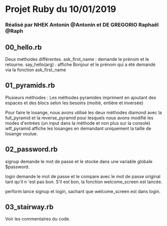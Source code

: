# Projet Ruby du 10/01/2019

### Réalisé par NHEK Antonin @Antonin et DE GREGORIO Raphaël @Raph

## 00_hello.rb

Deux méthodes différentes.
ask_first_name : demande le prénom et le retourne.
say_hello(arg) : affiche Bonjour et le prénom qui a été demandé via la fonction ask_first_name

## 01_pyramids.rb

Plusieurs méthodes :
Les méthodes pyramides impriment en ajoutant des espaces et des blocs selon les besoins (moitié, entière et inversée)

Pour faire le losange, nous avons utilisé les deux méthodes diamond avec la full_pyramid et la reverse_pyramid pour lesquels nous avons modifié les modes d'entrées (un input dans la méthode et non plus sur la console)
wtf_pyramid affiche les losanges en demandant uniquement la taille de losange voulue.

## 02_password.rb

signup demande le mot de passe et le stocke dans une variable globale $password.

login demande le mot de passe et le compare avec le mot de passe original tant qu'il n 'est pas bon. S'il est bon, la fonction welcome_screen est lancée.

perform lance signup et login, sachant que welcome_screen est dans login.

## 03_stairway.rb

Voir les commentaires du code.

